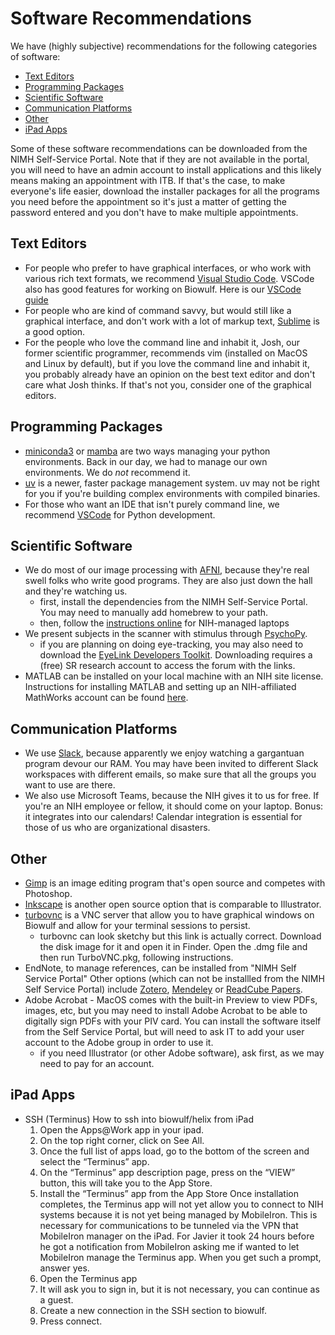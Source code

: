 # Software Recommendations

We have (highly subjective) recommendations for the following categories of
software:

- [Text Editors](#text-editors)
- [Programming Packages](#programming-packages)
- [Scientific Software](#scientific-software)
- [Communication Platforms](#communication-platforms)
- [Other](#other)
- [iPad Apps](#ipad-apps)

Some of these software recommendations can be downloaded from the NIMH Self-Service Portal. Note that if they are not available in the portal, you will need to have an admin account to install applications and this likely means making an appointment with ITB. If that's the case, to make everyone's life easier, download the installer packages for all the programs you need before the appointment so it's just a matter of getting the password entered and you don't have to make multiple appointments.

## Text Editors

- For people who prefer to have graphical interfaces, or who work with
  various rich text formats, we recommend [Visual Studio Code][vscode]. VSCode also has good features for working on Biowulf. Here is our [VSCode guide][vscode_guide]
- For people who are kind of command savvy, but would still like a graphical
  interface, and don't work with a lot of markup text,
  [Sublime][sublime] is a good option.
- For the people who love the command line and inhabit it, Josh, our former scientific programmer, recommends vim (installed on MacOS and Linux by default), but if you love the command line and inhabit it, you probably already have an opinion on the best text editor and don't care what Josh thinks. If that's not you, consider one of the graphical editors.

## Programming Packages

- [miniconda3][mc3] or [mamba][mamba] are two ways managing your python
  environments. Back in our day, we had to manage our own environments.
  We do *not* recommend it.
- [uv][uv] is a newer, faster package management system. uv may not be right for you if you're building complex environments with compiled binaries.
- For those who want an IDE that isn't purely command line, we recommend
  [VSCode][vscode] for Python development.

## Scientific Software

- We do most of our image processing with [AFNI][afni], because they're real
  swell folks who write good programs.
  They are also just down the hall and they're watching us.
  - first, install the dependencies from the NIMH Self-Service Portal. You may need to manually add homebrew to your path. 
  - then, follow the [instructions online][afni-instructions] for NIH-managed laptops
- We present subjects in the scanner with stimulus through [PsychoPy][pp].
  - if you are planning on doing eye-tracking, you may also need to download the [EyeLink Developers Toolkit][eyelink-api]. Downloading requires a (free) SR research account to access the forum with the links.
- MATLAB can be installed on your local machine with an NIH site license.
  Instructions for installing MATLAB and setting up an NIH-affiliated
  MathWorks account can be found [here][matlab].

## Communication Platforms

- We use [Slack][slack], because apparently we enjoy watching a gargantuan
  program devour our RAM. You may have been invited to different Slack workspaces with different emails, so make sure that all the groups you want to use are there.
- We also use Microsoft Teams, because the NIH gives it to us for free.
  If you're an NIH employee or fellow, it should come on your laptop.
  Bonus: it integrates into our calendars!
  Calendar integration is essential for those of us who are organizational
  disasters.

## Other

- [Gimp][gimp] is an image editing program that's open source and competes
  with Photoshop.
- [Inkscape][inkscape] is another open source option that is comparable to Illustrator.
- [turbovnc][tvnc] is a VNC server that  allow you to have graphical windows on Biowulf and allow for your terminal sessions to persist.
  - turbovnc can look sketchy but this link is actually correct.
    Download the disk image for it and open it in Finder.
    Open the .dmg file and then run TurboVNC.pkg, following instructions.
- EndNote, to manage references, can be installed from "NIMH Self Service Portal" Other options (which can not be installled from the NIMH Self Service Portal) include [Zotero][zotero], [Mendeley][mendeley] or [ReadCube Papers][papers].
- Adobe Acrobat - MacOS comes with the built-in Preview to view PDFs, images, etc, but you may need to install Adobe Acrobat to be able to digitally sign PDFs with your PIV card. You can install the software itself from the Self Service Portal, but will need to ask IT to add your user account to the Adobe group in order to use it.
  - if you need Illustrator (or other Adobe software), ask first, as we may need to pay for an account.

## iPad Apps

- SSH (Terminus)
    How to ssh into biowulf/helix from iPad
    1. Open the Apps@Work app in your ipad.
    1. On the top right corner, click on See All.
    1. Once the full list of apps load, go to the bottom of the screen and
    select the “Terminus” app.
    1. On the “Terminus” app description page, press on the “VIEW” button,
     this will take you to the App Store.
    1. Install the “Terminus” app from the App Store
       Once installation completes, the Terminus app will not yet allow
       you to connect to NIH systems because it is not yet being managed
       by MobileIron.
       This is necessary for communications to be tunneled via the VPN
       that MobileIron manager on the iPad.
       For Javier it took 24 hours before he got a notification from
       MobileIron asking me if wanted to let MobileIron manage the
       Terminus app.
       When you get such a prompt, answer yes.
    1. Open the Terminus app
    1. It will ask you to sign in, but it is not necessary, you can
       continue as a guest.
    1. Create a new connection in the SSH section to biowulf.
    1. Press connect.

[vscode]: <https://code.visualstudio.com>
[vscode_guide]: vscode_guide.md
[sublime]: <https://www.sublimetext.com>
[mc3]: <https://docs.conda.io/en/latest/miniconda.html>
[mamba]: <https://mamba.readthedocs.io/en/latest/installation/mamba-installation.html>
[uv]: <https://docs.astral.sh/uv/getting-started/installation/>
[afni]: <https://afni.nimh.nih.gov/pub/dist/doc/htmldoc/background_install/install_instructs/index.html>
[afni-instructions]:https://afni.nimh.nih.gov/pub/dist/doc/htmldoc/background_install/install_instructs/steps_macOS_12_Silicon.html#quick-setup-special-case-nimh-administered-computers
[pp]: <https://www.psychopy.org>
[eyelink-api]: https://www.sr-research.com/support/forum-9.html
[matlab]: <https://teams.microsoft.com/l/file/3031C985-F9FE-4C0F-8571-F549EFE6917B?tenantId=14b77578-9773-42d5-8507-251ca2dc2b06&fileType=docx&objectUrl=https%3A%2F%2Fnih.sharepoint.com%2Fsites%2FNIMH-SFIM%2FShared%20Documents%2FGeneral%2FOnboarding%2FHow%20to%20Create%20a%20MathWorks%20Account.docx&baseUrl=https%3A%2F%2Fnih.sharepoint.com%2Fsites%2FNIMH-SFIM&serviceName=teams&threadId=19:919e1081447a4d58ba4003dcfe291efb@thread.skype&groupId=826bd11d-fb74-4cd5-9153-a19b6b2e0361>
[slack]: <https://slack.com>
[gimp]: <http://gimp.org>
[inkscape]: https://inkscape.org/
[tvnc]: <https://sourceforge.net/projects/turbovnc/files/latest/download>
[zotero]: https://www.zotero.org/
[mendeley]: https://www.mendeley.com/
[papers]: https://www.papersapp.com/
